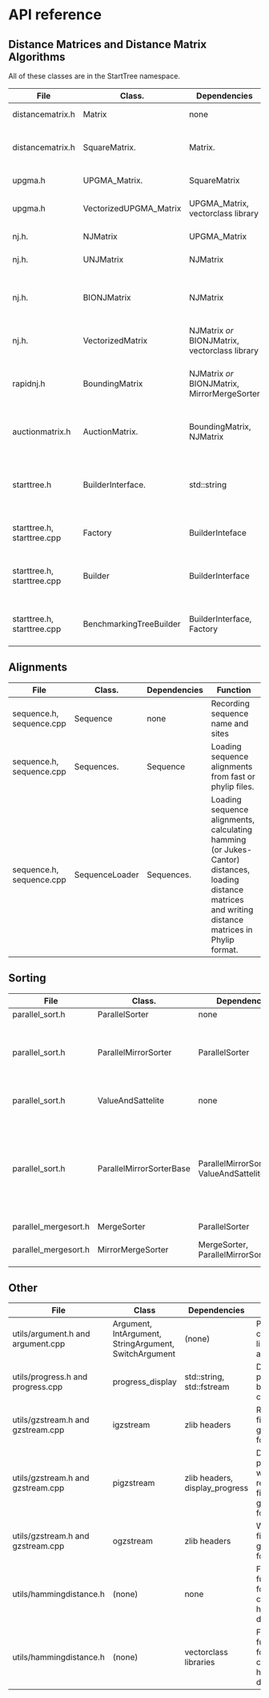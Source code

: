 <h1>API reference</h1>
<h2>Distance Matrices and Distance Matrix Algorithms</h2>

All of these classes are in the StartTree namespace.

| File    | Class.                 | Dependencies | Function |
| -----   | ----------             | ------------ | -------- |
| distancematrix.h | Matrix        | none         | 2-dimensional matrices  |
| distancematrix.h | SquareMatrix. | Matrix.      | Square matrices (and reading from phylip distance matrix files) |
| upgma.h   | UPGMA_Matrix.        | SquareMatrix | Implementation of UPGMA |
| upgma.h | VectorizedUPGMA_Matrix | UPGMA_Matrix, vectorclass library | Vectorized implementation of UPGMA_Matrix |
| nj.h.     | NJMatrix             | UPGMA_Matrix | Implementation of NJ |
| nj.h.     | UNJMatrix            | NJMatrix     | Implementation of UNJ |
| nj.h.     | BIONJMatrix          | NJMatrix     | Implementation of BIONJ (adds V matrix, for calculating branch lengths) |
| nj.h.     | VectorizedMatrix     | NJMatrix *or* BIONJMatrix, vectorclass library | Vectorizes either NJMatrix of BIONJMatrix |
| rapidnj.h | BoundingMatrix       | NJMatrix *or* BIONJMatrix, MirrorMergeSorter | Adds S and I matrices, for branch and bound, for NJ-R or BIONJ-R |
| auctionmatrix.h | AuctionMatrix. | BoundingMatrix, NJMatrix | Implementation of a reverse-auction distance matrix algorithm |
| starttree.h | BuilderInterface.  | std::string   | Interface that additional distance matrix algorithms must implement.  This is only a proof of concept. |
| starttree.h, starttree.cpp  | Factory | BuilderInteface | Registry of distance matrix algorithms |
| starttree.h, starttree.cpp  | Builder | BuilderInterface | Used to make an individual algorithm accessible via Factory::getBuilder |
| starttree.h, starttree.cpp  | BenchmarkingTreeBuilder | BuilderInterface, Factory | Used for calling *all* for the algorithms registered via Factory::addBuilder |

<h2>Alignments</h2>

| File                     | Class.         | Dependencies | Function |
| -----                    | ----------     | ------------ | -------- |
| sequence.h, sequence.cpp | Sequence       | none         | Recording sequence name and sites|
| sequence.h, sequence.cpp | Sequences.     | Sequence     | Loading sequence alignments from fast or phylip files.|
| sequence.h, sequence.cpp | SequenceLoader | Sequences.   | Loading sequence alignments, calculating hamming (or Jukes-Cantor) distances, loading distance matrices and writing distance matrices in Phylip format.|

<h2>Sorting</h2>

| File            | Class.                   | Dependencies    | Function |
| -----           | ----------               | ------------    | -------- |
| parallel_sort.h | ParallelSorter           | none            | Interface |
| parallel_sort.h | ParallelMirrorSorter     | ParallelSorter  | Interface, for sorting one array (row of S) and mirroring the permutation in another (row of I) |
| parallel_sort.h | ValueAndSattelite        | none            | Sorting (key,value) pairs by key (and not value) |
| parallel_sort.h | ParallelMirrorSorterBase | ParallelMirrorSorter, ValueAndSattelite | Converts a ParallelSorter into a ParallelMirrorSorter (copying data from S and I rows into an auxiliary matrix of ValueAndSattelite, sorting that, and copying the result back. |
| parallel_mergesort.h | MergeSorter         | ParallelSorter  | Mergesort |
| parallel_mergesort.h | MirrorMergeSorter   | MergeSorter, ParallelMirrorSorterBase | Sorting rows of S and I using Mergesort |

<h2>Other</h2>

| File                        | Class            | Dependencies                   | Function |
| -----                       | -----            | ------------                   | -------- |
| utils/argument.h and argument.cpp | Argument, IntArgument, StringArgument, SwitchArgument | (none) | Parsing command-line arguments |
| utils/progress.h and progress.cpp | progress_display | std::string, std::fstream      | Displaying progress bars on the console |
| utils/gzstream.h and gzstream.cpp | igzstream        | zlib headers                   | Reading files in gzip format |
| utils/gzstream.h and gzstream.cpp | pigzstream       | zlib headers, display_progress | Displaying progress while reading files in gzip format |
| utils/gzstream.h and gzstream.cpp | ogzstream        | zlib headers                   | Writing files in gzip format |
| utils/hammingdistance.h           | (none)           | none                           | Free functions for calculating hamming distances |
| utils/hammingdistance.h           | (none)           | vectorclass libraries          | Free functions for calculating hamming distances |
  